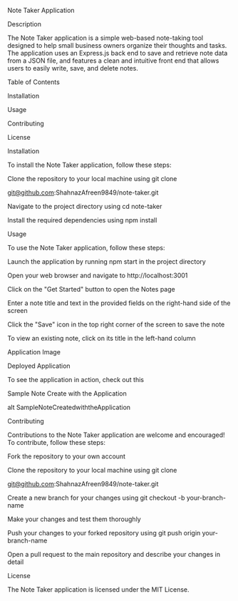 Note Taker Application

Description

The Note Taker application is a simple web-based note-taking tool designed to help small business owners organize their thoughts and tasks. The application uses an Express.js back end to save and retrieve note data from a JSON file, and features a clean and intuitive front end that allows users to easily write, save, and delete notes.

Table of Contents

Installation

Usage

Contributing

License

Installation

To install the Note Taker application, follow these steps:

Clone the repository to your local machine using git clone 

git@github.com:ShahnazAfreen9849/note-taker.git

Navigate to the project directory using cd note-taker

Install the required dependencies using npm install

Usage

To use the Note Taker application, follow these steps:

Launch the application by running npm start in the project directory

Open your web browser and navigate to http://localhost:3001

Click on the "Get Started" button to open the Notes page

Enter a note title and text in the provided fields on the right-hand side of the screen

Click the "Save" icon in the top right corner of the screen to save the note

To view an existing note, click on its title in the left-hand column

Application Image


Deployed Application

To see the application in action, check out this 

Sample Note Create with the Application

alt SampleNoteCreatedwiththeApplication

Contributing

Contributions to the Note Taker application are welcome and encouraged! To contribute, follow these steps:

Fork the repository to your own account

Clone the repository to your local machine using git clone 

git@github.com:ShahnazAfreen9849/note-taker.git

Create a new branch for your changes using git checkout -b your-branch-name

Make your changes and test them thoroughly

Push your changes to your forked repository using git push origin your-branch-name

Open a pull request to the main repository and describe your changes in detail

License

The Note Taker application is licensed under the MIT License.